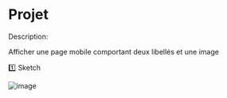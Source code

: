 # Projet

Description:

Afficher une page mobile comportant deux libellés et une image

:one: Sketch

![image](image/sketch.jpeg)

